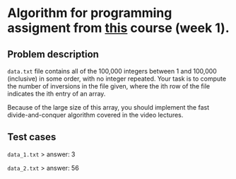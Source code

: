# Algorithm for programming assigment from [this](https://www.coursera.org/learn/algorithm-design-analysis/home) course (week 1).

## Problem description
`data.txt` file contains all of the 100,000 integers between 1 and 100,000 (inclusive) in some order, with no integer repeated.
Your task is to compute the number of inversions in the file given, where the ith row of the file indicates the ith entry of an array.

Because of the large size of this array, you should implement the fast divide-and-conquer algorithm covered in the video lectures.

## Test cases
`data_1.txt` > answer: 3

`data_2.txt` > answer: 56
